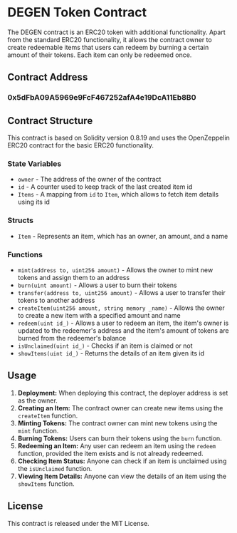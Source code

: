 # DEGEN Token Contract

The DEGEN contract is an ERC20 token with additional functionality. Apart from the standard ERC20 functionality, it allows the contract owner to create redeemable items that users can redeem by burning a certain amount of their tokens. Each item can only be redeemed once.

## Contract Address

### **0x5dFbA09A5969e9FcF467252afA4e19DcA11Eb8B0**

## Contract Structure

This contract is based on Solidity version 0.8.19 and uses the OpenZeppelin ERC20 contract for the basic ERC20 functionality.

### State Variables

- `owner` - The address of the owner of the contract
- `id` - A counter used to keep track of the last created item id
- `Items` - A mapping from `id` to `Item`, which allows to fetch item details using its id

### Structs

- `Item` - Represents an item, which has an owner, an amount, and a name

### Functions

- `mint(address to, uint256 amount)` - Allows the owner to mint new tokens and assign them to an address
- `burn(uint amount)` - Allows a user to burn their tokens
- `transfer(address to, uint256 amount)` - Allows a user to transfer their tokens to another address
- `createItem(uint256 amount, string memory _name)` - Allows the owner to create a new item with a specified amount and name
- `redeem(uint id_)` - Allows a user to redeem an item, the item's owner is updated to the redeemer's address and the item's amount of tokens are burned from the redeemer's balance
- `isUnclaimed(uint id_)` - Checks if an item is claimed or not
- `showItems(uint id_)` - Returns the details of an item given its id

## Usage

1. **Deployment:** When deploying this contract, the deployer address is set as the owner.
2. **Creating an Item:** The contract owner can create new items using the `createItem` function.
3. **Minting Tokens:** The contract owner can mint new tokens using the `mint` function.
4. **Burning Tokens:** Users can burn their tokens using the `burn` function.
5. **Redeeming an Item:** Any user can redeem an item using the `redeem` function, provided the item exists and is not already redeemed.
6. **Checking Item Status:** Anyone can check if an item is unclaimed using the `isUnclaimed` function.
7. **Viewing Item Details:** Anyone can view the details of an item using the `showItems` function.

## License

This contract is released under the MIT License.
